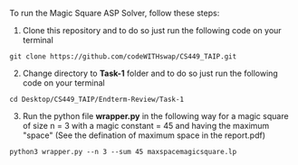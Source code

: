 To run the Magic Square ASP Solver, follow these steps:

1. Clone this repository and to do so just run the following code on your terminal
~~~
git clone https://github.com/codeWITHswap/CS449_TAIP.git
~~~
2. Change directory to **Task-1** folder and to do so just run the following code on your terminal
~~~
cd Desktop/CS449_TAIP/Endterm-Review/Task-1
~~~
3. Run the python file **wrapper.py** in the following way for a magic square of size n = 3 with a magic constant = 45 and having the maximum "space" (See the defination of maximum space in the report.pdf)
~~~
python3 wrapper.py --n 3 --sum 45 maxspacemagicsquare.lp
~~~
